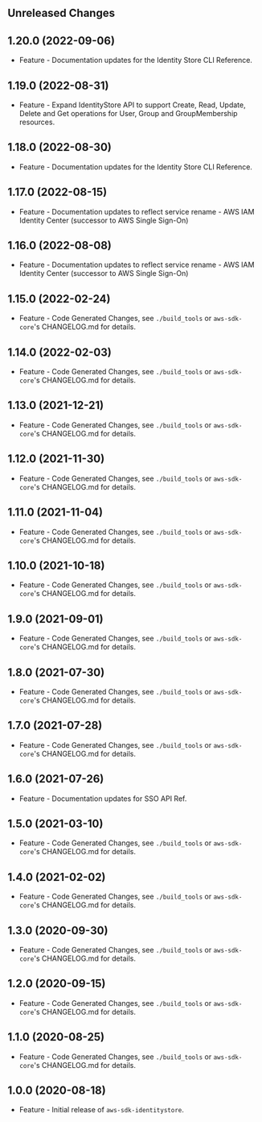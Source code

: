 Unreleased Changes
------------------

1.20.0 (2022-09-06)
------------------

* Feature - Documentation updates for the Identity Store CLI Reference.

1.19.0 (2022-08-31)
------------------

* Feature - Expand IdentityStore API to support Create, Read, Update, Delete and Get operations for User, Group and GroupMembership resources.

1.18.0 (2022-08-30)
------------------

* Feature - Documentation updates for the Identity Store CLI Reference.

1.17.0 (2022-08-15)
------------------

* Feature - Documentation updates to reflect service rename - AWS IAM Identity Center (successor to AWS Single Sign-On)

1.16.0 (2022-08-08)
------------------

* Feature - Documentation updates to reflect service rename - AWS IAM Identity Center (successor to AWS Single Sign-On)

1.15.0 (2022-02-24)
------------------

* Feature - Code Generated Changes, see `./build_tools` or `aws-sdk-core`'s CHANGELOG.md for details.

1.14.0 (2022-02-03)
------------------

* Feature - Code Generated Changes, see `./build_tools` or `aws-sdk-core`'s CHANGELOG.md for details.

1.13.0 (2021-12-21)
------------------

* Feature - Code Generated Changes, see `./build_tools` or `aws-sdk-core`'s CHANGELOG.md for details.

1.12.0 (2021-11-30)
------------------

* Feature - Code Generated Changes, see `./build_tools` or `aws-sdk-core`'s CHANGELOG.md for details.

1.11.0 (2021-11-04)
------------------

* Feature - Code Generated Changes, see `./build_tools` or `aws-sdk-core`'s CHANGELOG.md for details.

1.10.0 (2021-10-18)
------------------

* Feature - Code Generated Changes, see `./build_tools` or `aws-sdk-core`'s CHANGELOG.md for details.

1.9.0 (2021-09-01)
------------------

* Feature - Code Generated Changes, see `./build_tools` or `aws-sdk-core`'s CHANGELOG.md for details.

1.8.0 (2021-07-30)
------------------

* Feature - Code Generated Changes, see `./build_tools` or `aws-sdk-core`'s CHANGELOG.md for details.

1.7.0 (2021-07-28)
------------------

* Feature - Code Generated Changes, see `./build_tools` or `aws-sdk-core`'s CHANGELOG.md for details.

1.6.0 (2021-07-26)
------------------

* Feature - Documentation updates for SSO API Ref.

1.5.0 (2021-03-10)
------------------

* Feature - Code Generated Changes, see `./build_tools` or `aws-sdk-core`'s CHANGELOG.md for details.

1.4.0 (2021-02-02)
------------------

* Feature - Code Generated Changes, see `./build_tools` or `aws-sdk-core`'s CHANGELOG.md for details.

1.3.0 (2020-09-30)
------------------

* Feature - Code Generated Changes, see `./build_tools` or `aws-sdk-core`'s CHANGELOG.md for details.

1.2.0 (2020-09-15)
------------------

* Feature - Code Generated Changes, see `./build_tools` or `aws-sdk-core`'s CHANGELOG.md for details.

1.1.0 (2020-08-25)
------------------

* Feature - Code Generated Changes, see `./build_tools` or `aws-sdk-core`'s CHANGELOG.md for details.

1.0.0 (2020-08-18)
------------------

* Feature - Initial release of `aws-sdk-identitystore`.

